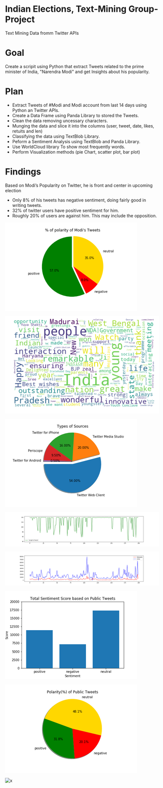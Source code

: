 # Indian Elections, Text-Mining Group-Project 
Text Mining Data fromm Twitter APIs

# Goal
Create a scripit using Python that extract Tweets related to the prime minister of India, "Narendra Modi"
and get Insights about his popularity. 

# Plan
- Extract Tweets of #Modi and Modi account from last 14 days using Python an Twitter APIs.
- Create a Data Frame using Panda Library to stored the Tweets.
- Clean the data removing uncessary characters.
- Munging the data and slice it into the columns (user, tweet, date, likes, retuits and len)
- Classifying the data using TextBlob Library.
- Peform a Sentiment Analysis using  TextBlob and Panda Library.
- Use WorldCloud library To show most frequently words.
- Perform Visualization methods (pie Chart, scatter plot, bar plot)

# Findings
Based on Modi’s Popularity on Twitter, he is front and center in upcoming election

- Only 8% of his tweets has negative sentiment, doing fairly good in writing tweets.
- 32% of twitter users have positive sentiment for him.
- Roughly 20% of users are against him. This may include the opposition.

![x](Images/Polarity_of_Modi's_Tweets.png)

![x](Images/wordcloud.png)

![x](Images/Sources.png)	

![x](Images/Lenght_of_Tweets.png)

![x](Images/Likes_and_Retweets.png)

![x](Images/Sentiment.png)

![x](Images/pubpie.png)

![x](Images/tweetlength)





